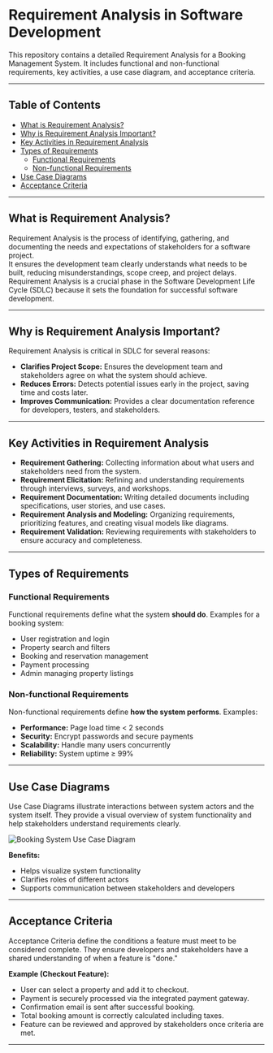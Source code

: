 # Requirement Analysis in Software Development

This repository contains a detailed Requirement Analysis for a Booking Management System. It includes functional and non-functional requirements, key activities, a use case diagram, and acceptance criteria.

---

## Table of Contents
- [What is Requirement Analysis?](#what-is-requirement-analysis)
- [Why is Requirement Analysis Important?](#why-is-requirement-analysis-important)
- [Key Activities in Requirement Analysis](#key-activities-in-requirement-analysis)
- [Types of Requirements](#types-of-requirements)
  - [Functional Requirements](#functional-requirements)
  - [Non-functional Requirements](#non-functional-requirements)
- [Use Case Diagrams](#use-case-diagrams)
- [Acceptance Criteria](#acceptance-criteria)

---

## What is Requirement Analysis?
Requirement Analysis is the process of identifying, gathering, and documenting the needs and expectations of stakeholders for a software project.  
It ensures the development team clearly understands what needs to be built, reducing misunderstandings, scope creep, and project delays.  
Requirement Analysis is a crucial phase in the Software Development Life Cycle (SDLC) because it sets the foundation for successful software development.

---

## Why is Requirement Analysis Important?
Requirement Analysis is critical in SDLC for several reasons:

- **Clarifies Project Scope:** Ensures the development team and stakeholders agree on what the system should achieve.
- **Reduces Errors:** Detects potential issues early in the project, saving time and costs later.
- **Improves Communication:** Provides a clear documentation reference for developers, testers, and stakeholders.

---

## Key Activities in Requirement Analysis
- **Requirement Gathering:** Collecting information about what users and stakeholders need from the system.
- **Requirement Elicitation:** Refining and understanding requirements through interviews, surveys, and workshops.
- **Requirement Documentation:** Writing detailed documents including specifications, user stories, and use cases.
- **Requirement Analysis and Modeling:** Organizing requirements, prioritizing features, and creating visual models like diagrams.
- **Requirement Validation:** Reviewing requirements with stakeholders to ensure accuracy and completeness.

---

## Types of Requirements

### Functional Requirements
Functional requirements define what the system **should do**. Examples for a booking system:
- User registration and login
- Property search and filters
- Booking and reservation management
- Payment processing
- Admin managing property listings

### Non-functional Requirements
Non-functional requirements define **how the system performs**. Examples:
- **Performance:** Page load time < 2 seconds
- **Security:** Encrypt passwords and secure payments
- **Scalability:** Handle many users concurrently
- **Reliability:** System uptime ≥ 99%

---

## Use Case Diagrams
Use Case Diagrams illustrate interactions between system actors and the system itself. They provide a visual overview of system functionality and help stakeholders understand requirements clearly.

![Booking System Use Case Diagram](alx-booking-uc.png)

**Benefits:**
- Helps visualize system functionality
- Clarifies roles of different actors
- Supports communication between stakeholders and developers

---

## Acceptance Criteria
Acceptance Criteria define the conditions a feature must meet to be considered complete. They ensure developers and stakeholders have a shared understanding of when a feature is "done."

**Example (Checkout Feature):**
- User can select a property and add it to checkout.
- Payment is securely processed via the integrated payment gateway.
- Confirmation email is sent after successful booking.
- Total booking amount is correctly calculated including taxes.
- Feature can be reviewed and approved by stakeholders once criteria are met.

---

